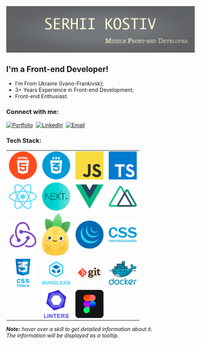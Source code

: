 <img src="./assets/preview.png" alt="Preview"/>

## I'm a Front-end Developer!

- I'm From Ukraine (Ivano-Frankivsk);
- 3+ Years Experience in Front-end Development;
- Front-end Enthusiast.

### Connect with me:

[<img alt="Portfolio" src="https://img.shields.io/badge/website-3423A6.svg?&style=for-the-badge&logo=google-chrome&logoColor=fff"/>][portfolio]&nbsp;
[<img alt="LinkedIn" src="https://img.shields.io/badge/linkedin-0077B5.svg?&style=for-the-badge&logo=linkedin&logoColor=fff"/>][linkedin]&nbsp;
[<img alt="Email" src="https://img.shields.io/badge/email-D14836.svg?&style=for-the-badge&logo=gmail&logoColor=fff"/>][email]

### Tech Stack:

<table>
  <tr>
    <td>
      <img src="./assets/skills/frontend/html.png" alt="HTML" width="75" title="HTML"/>
    </td>
    <td>
      <img src="./assets/skills/frontend/css.png" alt="CSS" width="75" title="CSS"/>
    </td>
    <td>
      <img src="./assets/skills/frontend/js.png" alt="JavaScript" width="75" title="JavaScript"/>
    </td>
      <td>
      <img src="./assets/skills/frontend/ts.png" alt="JavaScript" width="75" title="TypeScript"/>
    </td>
  </tr>
  <tr>
    <td>
      <img src="./assets/skills/frontend/react.png" alt="React" width="75" title="React"/>
    </td>
    <td>
      <img src="./assets/skills/frontend/next.png" width="75"
           alt="Next.js"
           title="Next.js"
      />
    </td>
    <td>
      <img src="./assets/skills/frontend/vue.png" alt="Vue" width="75" title="Vue"/>
    </td>
    <td>
      <img src="./assets/skills/frontend/nuxt.png" alt="Nuxt" width="75" title="Nuxt"/>
    </td>
  </tr>
  <tr>
    <td>
      <img src="./assets/skills/frontend/redux.png" width="75"
           alt="Redux and Redux Toolkit"
           title="Redux and Redux Toolkit"/>
    </td>
     <td>
      <img src="./assets/skills/frontend/pinia.png" width="75" alt="Pinia" title="Pinia"/>
    </td>
    <td>
      <img src="./assets/skills/frontend/jquery.png" alt="jQuery" width="75" title="jQuery"/>
    </td>
    <td>
      <img src="./assets/skills/frontend/css_preprocessors.png" width="75"
           alt="CSS preprocessors such as SASS, LESS"
           title="CSS preprocessors such as SASS, LESS"
      />
    </td>
  </tr>
  <tr>
    <td>
      <img src="./assets/skills/frontend/css_tools.png" width="75"
           alt="CSS tools such as Material-UI, Ant Design, Tailwind CSS, Bootstrap and Materialize"
           title="CSS tools such as Material-UI, Ant Design, Tailwind CSS, Bootstrap and Materialize"
      />
    </td>
    <td>
      <img src="./assets/skills/frontend/bundlers.png" width="75"
           alt="Bundlers and task managers such as Webpack, Gulp"
           title="Bundlers and task managers such as Webpack, Gulp"
      />
    </td>
    <td>
      <img src="./assets/skills/other/git.png" width="75"
           alt="Git, as well as technologies such as GitHub, GitLab and Bitbucket"
           title="Git, as well as technologies such as GitHub, GitLab and Bitbucket"/>
    </td>
    <td>
      <img src="./assets/skills/other/docker.png" alt="Docker" width="75" title="Docker"/>
    </td>
  </tr>
  <tr>
    <td></td>
    <td>
      <img src="./assets/skills/other/linters.png" width="75"
           alt="Linters and code formatters such as ESLint, Stylelint and Prettier"
           title="Linters and code formatters such as ESLint, Stylelint and Prettier"/>
    </td>
    <td>
      <img src="./assets/skills/other/figma.png" alt="Figma and Adobe Photoshop" width="75" title="Figma and Adobe Photoshop"/>
    </td>
    <td></td>
  </tr>
</table>

_**Note:** hover over a skill to get detailed information about it. </br> The information will be displayed as a tooltip._

[linkedin]: https://www.linkedin.com/in/serhii-kostiv/
[email]: mailto:kostiv.serhii@gmail.com
[portfolio]: https://serhii-kostiv.github.io/
